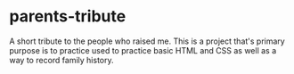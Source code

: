 # parents-tribute
A short tribute to the people who raised me. This is a project that's primary purpose is to practice  used to practice basic HTML and CSS as well as a way to record family history.
